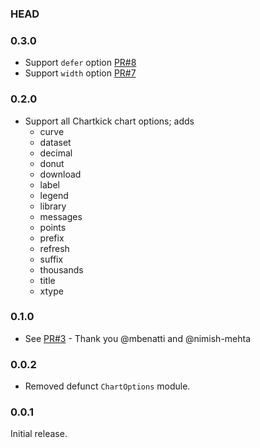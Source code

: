 ### HEAD

### 0.3.0

* Support `defer` option [PR#8](https://github.com/buren/chartkick-ex/pull/8)
* Support `width` option [PR#7](https://github.com/buren/chartkick-ex/pull/7)

### 0.2.0

* Support all Chartkick chart options; adds
  - curve
  - dataset
  - decimal
  - donut
  - download
  - label
  - legend
  - library
  - messages
  - points
  - prefix
  - refresh
  - suffix
  - thousands
  - title
  - xtype

### 0.1.0

* See [PR#3](https://github.com/buren/chartkick-ex/pull/3) - Thank you @mbenatti and @nimish-mehta

### 0.0.2

* Removed defunct `ChartOptions` module.

### 0.0.1

Initial release.
